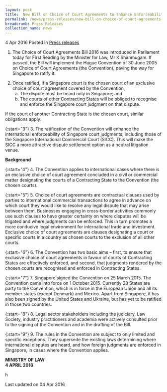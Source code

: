 ```yaml
---
layout: post
title:  New Bill on Choice of Court Agreements to Enhance Enforceability of Singapore Judgments
permalink: /news/press-releases/new-bill-on-choice-of-court-agreements--to-enhance-enforceabilit
breadcrumb: Press Releases
collection_name: news
---
```


4 Apr 2016 Posted in [Press releases](/news/press-releases)


1. The Choice of Court Agreements Bill 2016 was introduced in Parliament today for First Reading by the Minister for Law, Mr K Shanmugam. If passed, the Bill will implement the Hague Convention of 30 June 2005 on Choice of Court Agreements (the Convention), paving the way for Singapore to ratify it.

<ol start="2">
<li>Once ratified, if a Singapore court is the chosen court of an exclusive choice of court agreement covered by the Convention,
<ol style="list-style-type: lower-alpha;">
<li>The dispute must be heard only in Singapore; and</li>
<li>The courts of other Contracting States will be obliged to recognise and enforce the  Singapore court judgment on that dispute.</li>
 </ol>
</li>
</ol>
If the court of another Contracting State is the chosen court, similar obligations apply.

{:start="3"}
3. The ratification of the Convention will enhance the international enforceability of Singapore court judgments, including those of the Singapore International Commercial Court (SICC). This will make the SICC a more attractive dispute settlement option as a neutral litigation venue.
 
 **Background**
 
{:start="4"}
 4. The Convention applies to international cases where there is an exclusive choice of court agreement concluded in a civil or commercial matter designating the courts of a Contracting State to the Convention (the chosen courts).

{:start="5"}
5. Choice of court agreements are contractual clauses used by parties to international commercial transactions to agree in advance on which court they would like to resolve any legal dispute that may arise between them. Businesses engaging in cross-border activities commonly use such clauses to have greater certainty on where disputes will be litigated and where judgments can be enforced. This in turn promotes a more conducive legal environment for international trade and investment. Exclusive choice of court agreements are clauses designating a court or specific courts in a country as chosen courts to the exclusion of all other courts.

{:start="6"}
6. The Convention has two basic aims – first, to ensure that exclusive choice of court agreements in favour of courts of Contracting States are effectively enforced, and second, that judgments rendered by the chosen courts are recognised and enforced in Contracting States.

{:start="7"}
7. Singapore signed the Convention on 25 March 2015. The Convention came into force on 1 October 2015. Currently 28 States are party to the Convention, which is in force in the European Union and all its member states (except Denmark) and Mexico. Apart from Singapore, it has also been signed by the United States and Ukraine, but has yet to be ratified in those two countries.

{:start="8"}
8. Legal sector stakeholders including the judiciary, Law Society, industry practitioners and academia were actively consulted prior to the signing of the Convention and in the drafting of the Bill.

{:start="9"}
9. The rules in the Convention are subject to only limited and specific exceptions. They supersede the existing laws determining where international disputes are heard, and how foreign judgments are enforced in Singapore, in cases where the Convention applies.



**MINISTRY OF LAW**  
**4 APRIL 2016**

h

<p class="right-side-updated">Last updated on 04 Apr 2016
</p>
